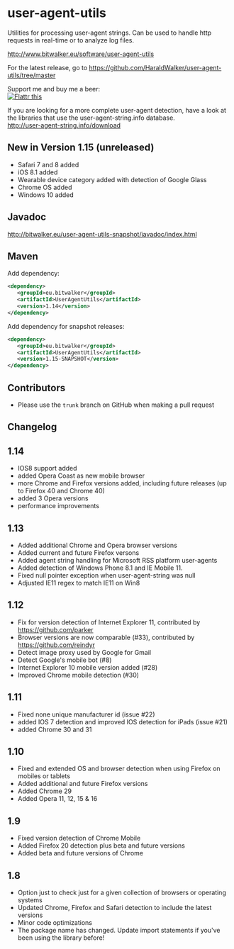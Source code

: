 user-agent-utils
================

Utilities for processing user-agent strings. Can be used to handle http requests in real-time or to analyze log files.

http://www.bitwalker.eu/software/user-agent-utils

For the latest release, go to
https://github.com/HaraldWalker/user-agent-utils/tree/master

Support me and buy me a beer:  
<a href="http://flattr.com/thing/1968218/HaraldWalkeruser-agent-utils-on-GitHub" target="_blank"><img src="http://api.flattr.com/button/flattr-badge-large.png" alt="Flattr this" title="Flattr this" border="0" /></a>

If you are looking for a more complete user-agent detection, have a look at the libraries that use the user-agent-string.info database.  
http://user-agent-string.info/download  

New in Version 1.15 (unreleased)
-------------------
- Safari 7 and 8 added
- iOS 8.1 added
- Wearable device category added with detection of Google Glass
- Chrome OS added
- Windows 10 added

Javadoc
-------
http://bitwalker.eu/user-agent-utils-snapshot/javadoc/index.html

Maven
-----

Add dependency:
```xml
<dependency>
   <groupId>eu.bitwalker</groupId>
   <artifactId>UserAgentUtils</artifactId>
   <version>1.14</version>
</dependency>
```

Add dependency for snapshot releases:
```xml
<dependency>
   <groupId>eu.bitwalker</groupId>
   <artifactId>UserAgentUtils</artifactId>
   <version>1.15-SNAPSHOT</version>
</dependency>
```

Contributors
------------
* Please use the `trunk` branch on GitHub when making a pull request

Changelog
---------

1.14
----
- IOS8 support added  
- added Opera Coast as new mobile browser  
- more Chrome and Firefox versions added, including future releases (up to Firefox 40 and Chrome 40)
- added 3 Opera versions  
- performance improvements

1.13  
----  
* Added additional Chrome and Opera browser versions
* Added current and future Firefox versons
* Added agent string handling for Microsoft RSS platform user-agents
* Added detection of Windows Phone 8.1 and IE Mobile 11.
* Fixed null pointer exception when user-agent-string was null
* Adjusted IE11 regex to match IE11 on Win8 


1.12
----
* Fix for version detection of Internet Explorer 11, contributed by https://github.com/parker
* Browser versions are now comparable (#33), contributed by https://github.com/reindyr
* Detect image proxy used by Google for Gmail
* Detect Google's mobile bot (#8)
* Internet Explorer 10 mobile version added (#28)
* Improved Chrome mobile detection (#30)

1.11
----

* Fixed none unique manufacturer id (issue #22)
* added IOS 7 detection and improved IOS detection for iPads (issue #21)
* added Chrome 30 and 31

1.10
----

* Fixed and extended OS and browser detection when using Firefox on mobiles or tablets
* Added additional and future Firefox versions
* Added Chrome 29
* Added Opera 11, 12, 15 & 16 
 
1.9
---

* Fixed version detection of Chrome Mobile
* Added Firefox 20 detection plus beta and future versions
* Added beta and future versions of Chrome

1.8
---

* Option just to check just for a given collection of browsers or operating systems
* Updated Chrome, Firefox and Safari detection to include the latest versions
* Minor code optimizations
* The package name has changed. Update import statements if you've been using the library before! 

